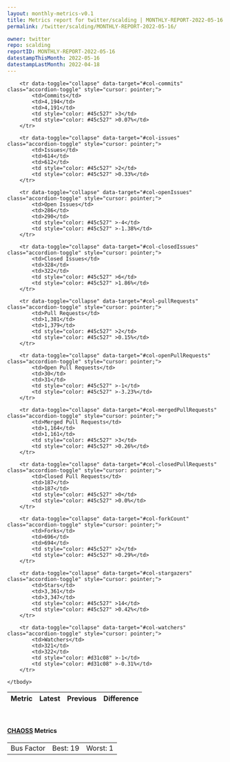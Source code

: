 ```yaml
---
layout: monthly-metrics-v0.1
title: Metrics report for twitter/scalding | MONTHLY-REPORT-2022-05-16 | 2022-05-16
permalink: /twitter/scalding/MONTHLY-REPORT-2022-05-16/

owner: twitter
repo: scalding
reportID: MONTHLY-REPORT-2022-05-16
datestampThisMonth: 2022-05-16
datestampLastMonth: 2022-04-18
---
```



<table class="table table-condensed" style="border-collapse:collapse;">
    <thead>
    <tr>
        <th>Metric</th>
        <th>Latest</th>
        <th>Previous</th>
        <th colspan="2" style="text-align: center;">Difference</th>
    </tr>
    </thead>
    <tbody>

        <tr data-toggle="collapse" data-target="#col-commits" class="accordion-toggle" style="cursor: pointer;">
            <td>Commits</td>
            <td>4,194</td>
            <td>4,191</td>
            <td style="color: #45c527" >3</td>
            <td style="color: #45c527" >0.07%</td>
        </tr>
        
        <tr data-toggle="collapse" data-target="#col-issues" class="accordion-toggle" style="cursor: pointer;">
            <td>Issues</td>
            <td>614</td>
            <td>612</td>
            <td style="color: #45c527" >2</td>
            <td style="color: #45c527" >0.33%</td>
        </tr>
        
        <tr data-toggle="collapse" data-target="#col-openIssues" class="accordion-toggle" style="cursor: pointer;">
            <td>Open Issues</td>
            <td>286</td>
            <td>290</td>
            <td style="color: #45c527" >-4</td>
            <td style="color: #45c527" >-1.38%</td>
        </tr>
        
        <tr data-toggle="collapse" data-target="#col-closedIssues" class="accordion-toggle" style="cursor: pointer;">
            <td>Closed Issues</td>
            <td>328</td>
            <td>322</td>
            <td style="color: #45c527" >6</td>
            <td style="color: #45c527" >1.86%</td>
        </tr>
        
        <tr data-toggle="collapse" data-target="#col-pullRequests" class="accordion-toggle" style="cursor: pointer;">
            <td>Pull Requests</td>
            <td>1,381</td>
            <td>1,379</td>
            <td style="color: #45c527" >2</td>
            <td style="color: #45c527" >0.15%</td>
        </tr>
        
        <tr data-toggle="collapse" data-target="#col-openPullRequests" class="accordion-toggle" style="cursor: pointer;">
            <td>Open Pull Requests</td>
            <td>30</td>
            <td>31</td>
            <td style="color: #45c527" >-1</td>
            <td style="color: #45c527" >-3.23%</td>
        </tr>
        
        <tr data-toggle="collapse" data-target="#col-mergedPullRequests" class="accordion-toggle" style="cursor: pointer;">
            <td>Merged Pull Requests</td>
            <td>1,164</td>
            <td>1,161</td>
            <td style="color: #45c527" >3</td>
            <td style="color: #45c527" >0.26%</td>
        </tr>
        
        <tr data-toggle="collapse" data-target="#col-closedPullRequests" class="accordion-toggle" style="cursor: pointer;">
            <td>Closed Pull Requests</td>
            <td>187</td>
            <td>187</td>
            <td style="color: #45c527" >0</td>
            <td style="color: #45c527" >0.0%</td>
        </tr>
        
        <tr data-toggle="collapse" data-target="#col-forkCount" class="accordion-toggle" style="cursor: pointer;">
            <td>Forks</td>
            <td>696</td>
            <td>694</td>
            <td style="color: #45c527" >2</td>
            <td style="color: #45c527" >0.29%</td>
        </tr>
        
        <tr data-toggle="collapse" data-target="#col-stargazers" class="accordion-toggle" style="cursor: pointer;">
            <td>Stars</td>
            <td>3,361</td>
            <td>3,347</td>
            <td style="color: #45c527" >14</td>
            <td style="color: #45c527" >0.42%</td>
        </tr>
        
        <tr data-toggle="collapse" data-target="#col-watchers" class="accordion-toggle" style="cursor: pointer;">
            <td>Watchers</td>
            <td>321</td>
            <td>322</td>
            <td style="color: #d31c08" >-1</td>
            <td style="color: #d31c08" >-0.31%</td>
        </tr>
        
    </tbody>
</table>
<br>
<h4><a target="_blank" href="https://chaoss.community/">CHAOSS</a> Metrics</h4>

<table class="table table-condensed" style="border-collapse:collapse;">
    <tbody>
        <td>Bus Factor</td>
        <td>Best: 19</td>
        <td>Worst: 1</td>
    </tbody>
</table>
